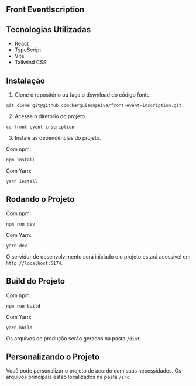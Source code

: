 ## Front EventIscription

## Tecnologias Utilizadas
- React
- TypeScript
- Vite
- Tailwind CSS

## Instalação
1. Clone o repositório ou faça o download do código fonte.
```
git clone git@github.com:berguisonpaiva/front-event-inscription.git
```

2. Acesse o diretório do projeto.
```
cd front-event-inscription
```

3. Instale as dependências do projeto.

Com npm:
```
npm install
```

Com Yarn:
```
yarn install
```

## Rodando o Projeto
Com npm:
```
npm run dev
```

Com Yarn:
```
yarn dev
```

O servidor de desenvolvimento será iniciado e o projeto estará acessível em `http://localhost:5174`.

## Build do Projeto
Com npm:
```
npm run build
```

Com Yarn:
```
yarn build
```

Os arquivos de produção serão gerados na pasta `/dist`.

## Personalizando o Projeto
Você pode personalizar o projeto de acordo com suas necessidades. Os arquivos principais estão localizados na pasta `/src`.